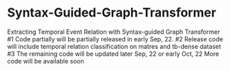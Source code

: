 # Syntax-Guided-Graph-Transformer
Extracting Temporal Event Relation with Syntax-guided Graph Transformer
#1 Code partially will be partially released in early Sep, 22.
#2 Release code will include temporal relation classification on matres and tb-dense dataset
#3 The remaining code will be updated later Sep, 22 or early Oct, 22
More code will be available soon
